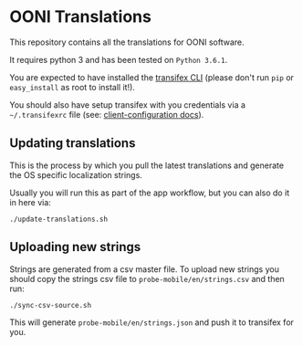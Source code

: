 # OONI Translations

This repository contains all the translations for OONI software.

It requires python 3 and has been tested on `Python 3.6.1`.

You are expected to have installed the [transifex
CLI](https://docs.transifex.com/client/installing-the-client) (please don't run
`pip` or `easy_install` as root to install it!).

You should also have setup transifex with you credentials via a
`~/.transifexrc` file (see: [client-configuration
docs](https://docs.transifex.com/client/client-configuration#~/-transifexrc)).

## Updating translations

This is the process by which you pull the latest translations and generate the
OS specific localization strings.

Usually you will run this as part of the app workflow, but you can also do it
in here via:

```
./update-translations.sh
```

## Uploading new strings

Strings are generated from a csv master file. To upload new strings you should
copy the strings csv file to `probe-mobile/en/strings.csv` and then run:

```
./sync-csv-source.sh
```

This will generate `probe-mobile/en/strings.json` and push it to transifex for
you.
